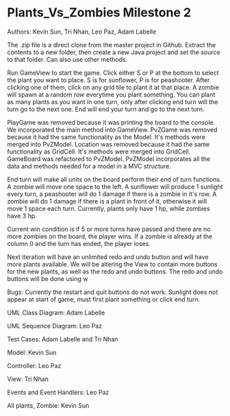 # Plants_Vs_Zombies Milestone 2
Authors: Kevin Sun, Tri Nhan, Leo Paz, Adam Labelle

The .zip file is a direct clone from the master project in Github. Extract the contents to a new folder, then create a new Java project and set the source to that folder. Can also use other methods.

Run GameView to start the game. Click either S or P at the bottom to select the plant you want to place. S is for sunflower, P is for peashooter. After clicking one of them, click on any grid tile to plant it at that place. A zombie will spawn at a random row everytime you plant something. You can plant as many plants as you want in one turn, only after clicking end turn will the turn go to the next one. End will end your turn and go to the next turn.


PlayGame was removed because it was printing the board to the console. We incorporated the main method into GameView. PvZGame was removed because it had the same functionality as the Model. It's methods were merged into PvZModel. Location was removed because it had the same functionality as GridCell. It's methods were merged into GridCell. GameBoard was refactored to PvZModel. PvZModel incorporates all the data and methods needed for a model in a MVC structure.


End turn will make all units on the board perform their end of turn functions. A zombie will move one space to the left. A sunflower will produce 1 sunlight every turn, a peashooter will do 1 damage if there is a zombie in it's row. A zombie will do 1 damage if there is a plant in front of it, otherwise it will move 1 space each turn. Currently, plants only have 1 hp, while zombies have 3 hp.


Current win condition is if 5 or more turns have passed and there are no more zombies on the board, the player wins. If a zombie is already at the column 0 and the turn has ended, the player loses.


Next iteration will have an unlimited redo and undo button and will have more plants available. We will be altering the View to contain more buttons for the new plants, as well as the redo and undo buttons. The redo and undo buttons will be done using w


Bugs: Currently the restart and quit buttons do not work. Sunlight does not appear at start of game, must first plant something or click end turn.


UML Class Diagram: Adam Labelle

UML Sequence Diagram: Leo Paz

Test Cases: Adam Labelle and Tri Nhan

Model: Kevin Sun

Controller: Leo Paz

View: Tri Nhan

Events and Event Handlers: Leo Paz

All plants, Zombie: Kevin Sun
